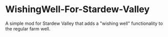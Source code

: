# WishingWell-For-Stardew-Valley
A simple mod for Stardew Valley that adds a "wishing well" functionality to the regular farm well.
